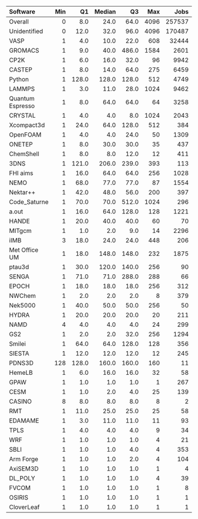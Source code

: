 | Software         |   Min |    Q1 |   Median |    Q3 |   Max |   Jobs |     Nodeh |   PercentUse |       kWh |   PercentEnergy |   Users |   Projects |
|:-----------------|------:|------:|---------:|------:|------:|-------:|----------:|-------------:|----------:|----------------:|--------:|-----------:|
| Overall          |     0 |   8.0 |     24.0 |  64.0 |  4096 | 257537 | 4216459.9 |        100.0 | 1513457.1 |           100.0 |     808 |        116 |
| Unidentified     |     0 |  12.0 |     32.0 |  96.0 |  4096 | 170487 | 1265585.9 |         30.0 |  442828.9 |            29.3 |     689 |        109 |
| VASP             |     1 |   4.0 |     10.0 |  22.0 |   608 |  32444 |  757644.8 |         18.0 |  279514.5 |            18.5 |     141 |         10 |
| GROMACS          |     1 |   9.0 |     40.0 | 486.0 |  1584 |   2601 |  334597.1 |          7.9 |  127447.1 |             8.4 |      40 |          6 |
| CP2K             |     1 |   6.0 |     16.0 |  32.0 |    96 |   9942 |  316436.8 |          7.5 |  111472.2 |             7.4 |      57 |         11 |
| CASTEP           |     1 |   8.0 |     14.0 |  64.0 |   275 |   6459 |  233528.8 |          5.5 |   73662.1 |             4.9 |      53 |          7 |
| Python           |     1 | 128.0 |    128.0 | 128.0 |   512 |   4749 |  214025.3 |          5.1 |   78497.1 |             5.2 |      54 |         25 |
| LAMMPS           |     1 |   3.0 |     11.0 |  28.0 |  1024 |   9462 |  143986.6 |          3.4 |   56869.4 |             3.8 |      55 |         18 |
| Quantum Espresso |     1 |   8.0 |     64.0 |  64.0 |    64 |   3258 |  127110.6 |          3.0 |   48650.1 |             3.2 |      22 |          6 |
| CRYSTAL          |     1 |   4.0 |      4.0 |   8.0 |  1024 |   2043 |   99480.3 |          2.4 |   35746.1 |             2.4 |      11 |          3 |
| Xcompact3d       |     1 |  24.0 |     64.0 | 128.0 |   512 |    384 |   94588.5 |          2.2 |   36984.1 |             2.4 |      11 |          6 |
| OpenFOAM         |     1 |   4.0 |      4.0 |  24.0 |    50 |   1309 |   67838.6 |          1.6 |   26310.5 |             1.7 |      36 |         17 |
| ONETEP           |     1 |   8.0 |     30.0 |  30.0 |    35 |    437 |   65770.6 |          1.6 |   20368.5 |             1.3 |       8 |          1 |
| ChemShell        |     1 |   8.0 |      8.0 |  12.0 |    12 |    411 |   60568.2 |          1.4 |   23023.3 |             1.5 |       5 |          1 |
| 3DNS             |     1 | 121.0 |    206.0 | 239.0 |   393 |    113 |   56710.3 |          1.3 |   19899.1 |             1.3 |       3 |          1 |
| FHI aims         |     1 |  16.0 |     64.0 |  64.0 |   256 |   1028 |   48183.0 |          1.1 |   14557.2 |             1.0 |      16 |          3 |
| NEMO             |     1 |  68.0 |     77.0 |  77.0 |    87 |   1554 |   37927.8 |          0.9 |   12567.4 |             0.8 |      25 |          4 |
| Nektar++         |     1 |  42.0 |     48.0 |  56.0 |   200 |    397 |   36273.7 |          0.9 |   14093.1 |             0.9 |       2 |          1 |
| Code_Saturne     |     1 |  70.0 |     70.0 | 512.0 |  1024 |    296 |   34590.2 |          0.8 |   12264.8 |             0.8 |       6 |          3 |
| a.out            |     1 |  16.0 |     64.0 | 128.0 |   128 |   1221 |   33720.0 |          0.8 |   11645.0 |             0.8 |       9 |          6 |
| HANDE            |     1 |  20.0 |     40.0 |  40.0 |    60 |     70 |   27330.8 |          0.6 |    6874.5 |             0.5 |       1 |          1 |
| MITgcm           |     1 |   1.0 |      2.0 |   9.0 |    14 |   2296 |   25176.9 |          0.6 |   11112.4 |             0.7 |      10 |          2 |
| iIMB             |     3 |  18.0 |     24.0 |  24.0 |   448 |    206 |   22679.3 |          0.5 |    8679.6 |             0.6 |       2 |          1 |
| Met Office UM    |     1 |  18.0 |    148.0 | 148.0 |   232 |   1875 |   20507.6 |          0.5 |    6318.1 |             0.4 |      22 |          4 |
| ptau3d           |     1 |  30.0 |    120.0 | 140.0 |   256 |     90 |   14180.6 |          0.3 |    3940.4 |             0.3 |       2 |          1 |
| SENGA            |     1 |  71.0 |     71.0 | 288.0 |   288 |     66 |   13585.2 |          0.3 |    6204.5 |             0.4 |       6 |          3 |
| EPOCH            |     1 |  18.0 |     18.0 |  18.0 |   256 |    312 |   13092.6 |          0.3 |    4821.4 |             0.3 |       9 |          3 |
| NWChem           |     1 |   2.0 |      2.0 |   2.0 |     8 |    379 |   12049.3 |          0.3 |    4334.7 |             0.3 |       8 |          4 |
| Nek5000          |     1 |  40.0 |     50.0 |  50.0 |   256 |     50 |   10079.4 |          0.2 |    3964.1 |             0.3 |       4 |          3 |
| HYDRA            |     1 |  20.0 |     20.0 |  20.0 |    20 |    211 |    5504.4 |          0.1 |    1950.0 |             0.1 |       6 |          4 |
| NAMD             |     4 |   4.0 |      4.0 |   4.0 |    24 |    299 |    5229.9 |          0.1 |    2237.2 |             0.1 |       4 |          2 |
| GS2              |     1 |   2.0 |      2.0 |  32.0 |   256 |   1294 |    5181.2 |          0.1 |    1987.4 |             0.1 |       3 |          1 |
| Smilei           |     1 |  64.0 |     64.0 | 128.0 |   128 |    356 |    3851.2 |          0.1 |     967.1 |             0.1 |       3 |          1 |
| SIESTA           |     1 |  12.0 |     12.0 |  12.0 |    12 |    245 |    3768.4 |          0.1 |    1384.4 |             0.1 |       5 |          2 |
| PDNS3D           |   128 | 128.0 |    160.0 | 160.0 |   160 |     11 |    1901.5 |          0.0 |     681.3 |             0.0 |       1 |          1 |
| HemeLB           |     1 |   6.0 |     16.0 |  16.0 |    32 |     58 |    1356.9 |          0.0 |     708.5 |             0.0 |       1 |          1 |
| GPAW             |     1 |   1.0 |      1.0 |   1.0 |     1 |    267 |     700.9 |          0.0 |     237.0 |             0.0 |       2 |          1 |
| CESM             |     1 |   1.0 |      2.0 |   4.0 |    25 |    139 |     506.9 |          0.0 |     169.6 |             0.0 |       5 |          2 |
| CASINO           |     8 |   8.0 |      8.0 |   8.0 |     8 |      2 |     345.4 |          0.0 |     169.1 |             0.0 |       2 |          2 |
| RMT              |     1 |  11.0 |     25.0 |  25.0 |    25 |     58 |     266.1 |          0.0 |      88.3 |             0.0 |       5 |          3 |
| EDAMAME          |     1 |   3.0 |     11.0 |  11.0 |    11 |     93 |     241.8 |          0.0 |      93.9 |             0.0 |       1 |          1 |
| TPLS             |     1 |   4.0 |      4.0 |   4.0 |     9 |     34 |     209.7 |          0.0 |      85.3 |             0.0 |       2 |          2 |
| WRF              |     1 |   1.0 |      1.0 |   1.0 |     4 |     21 |      62.7 |          0.0 |      21.1 |             0.0 |       3 |          3 |
| SBLI             |     1 |   1.0 |      1.0 |   4.0 |     4 |    353 |      52.1 |          0.0 |      16.8 |             0.0 |       4 |          2 |
| Arm Forge        |     1 |   1.0 |      1.0 |   2.0 |     4 |    104 |      11.7 |          0.0 |       3.2 |             0.0 |       9 |          7 |
| AxiSEM3D         |     1 |   1.0 |      1.0 |   1.0 |     1 |      4 |      11.5 |          0.0 |       3.6 |             0.0 |       1 |          1 |
| DL_POLY          |     1 |   1.0 |      1.0 |   1.0 |     4 |     39 |       8.8 |          0.0 |       2.9 |             0.0 |       1 |          1 |
| FVCOM            |     1 |   1.0 |      1.0 |   1.0 |     1 |      8 |       0.3 |          0.0 |       0.1 |             0.0 |       1 |          1 |
| OSIRIS           |     1 |   1.0 |      1.0 |   1.0 |     1 |      1 |       0.0 |          0.0 |       0.0 |             0.0 |       1 |          1 |
| CloverLeaf       |     1 |   1.0 |      1.0 |   1.0 |     1 |      1 |       0.0 |          0.0 |       0.0 |             0.0 |       1 |          1 |